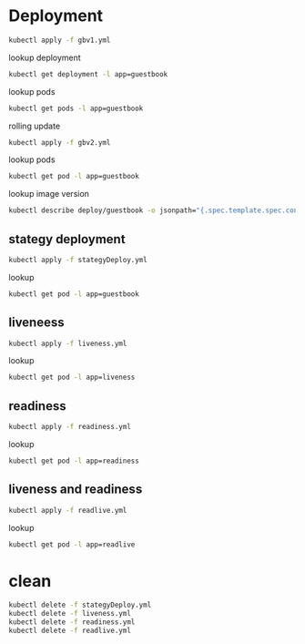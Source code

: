 # Deployment

```sh
kubectl apply -f gbv1.yml
```

lookup deployment

```sh
kubectl get deployment -l app=guestbook
```

lookup pods

```sh
kubectl get pods -l app=guestbook
```

rolling update 

```sh
kubectl apply -f gbv2.yml
```

lookup pods

```sh
kubectl get pod -l app=guestbook
```

lookup image version

```sh
kubectl describe deploy/guestbook -o jsonpath="{.spec.template.spec.containers[?(@.name=='guestbook')].image}"
```

## stategy deployment

```sh
kubectl apply -f stategyDeploy.yml
```

lookup 

```sh
kubectl get pod -l app=guestbook
```

## liveneess

```sh
kubectl apply -f liveness.yml
```

lookup

```sh
kubectl get pod -l app=liveness
```


## readiness

```sh
kubectl apply -f readiness.yml
```

lookup

```sh
kubectl get pod -l app=readiness
```

## liveness and readiness

```sh
kubectl apply -f readlive.yml
```

lookup

```sh
kubectl get pod -l app=readlive
```

# clean

```sh
kubectl delete -f stategyDeploy.yml
kubectl delete -f liveness.yml
kubectl delete -f readiness.yml
kubectl delete -f readlive.yml
```